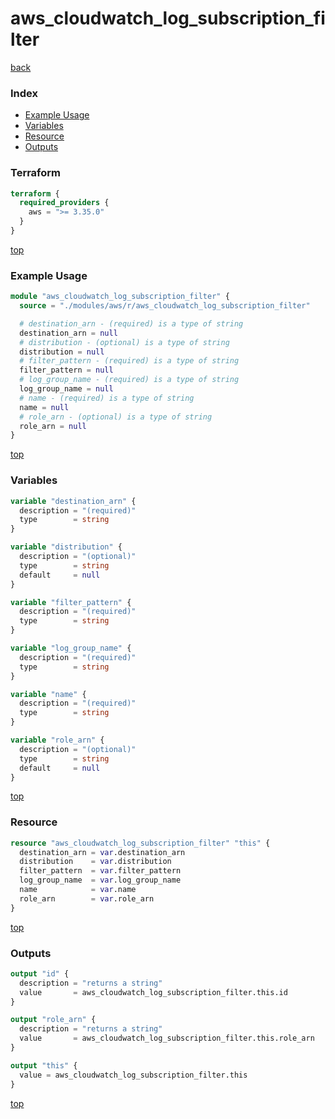 # aws_cloudwatch_log_subscription_filter

[back](../aws.md)

### Index

- [Example Usage](#example-usage)
- [Variables](#variables)
- [Resource](#resource)
- [Outputs](#outputs)

### Terraform

```terraform
terraform {
  required_providers {
    aws = ">= 3.35.0"
  }
}
```

[top](#index)

### Example Usage

```terraform
module "aws_cloudwatch_log_subscription_filter" {
  source = "./modules/aws/r/aws_cloudwatch_log_subscription_filter"

  # destination_arn - (required) is a type of string
  destination_arn = null
  # distribution - (optional) is a type of string
  distribution = null
  # filter_pattern - (required) is a type of string
  filter_pattern = null
  # log_group_name - (required) is a type of string
  log_group_name = null
  # name - (required) is a type of string
  name = null
  # role_arn - (optional) is a type of string
  role_arn = null
}
```

[top](#index)

### Variables

```terraform
variable "destination_arn" {
  description = "(required)"
  type        = string
}

variable "distribution" {
  description = "(optional)"
  type        = string
  default     = null
}

variable "filter_pattern" {
  description = "(required)"
  type        = string
}

variable "log_group_name" {
  description = "(required)"
  type        = string
}

variable "name" {
  description = "(required)"
  type        = string
}

variable "role_arn" {
  description = "(optional)"
  type        = string
  default     = null
}
```

[top](#index)

### Resource

```terraform
resource "aws_cloudwatch_log_subscription_filter" "this" {
  destination_arn = var.destination_arn
  distribution    = var.distribution
  filter_pattern  = var.filter_pattern
  log_group_name  = var.log_group_name
  name            = var.name
  role_arn        = var.role_arn
}
```

[top](#index)

### Outputs

```terraform
output "id" {
  description = "returns a string"
  value       = aws_cloudwatch_log_subscription_filter.this.id
}

output "role_arn" {
  description = "returns a string"
  value       = aws_cloudwatch_log_subscription_filter.this.role_arn
}

output "this" {
  value = aws_cloudwatch_log_subscription_filter.this
}
```

[top](#index)